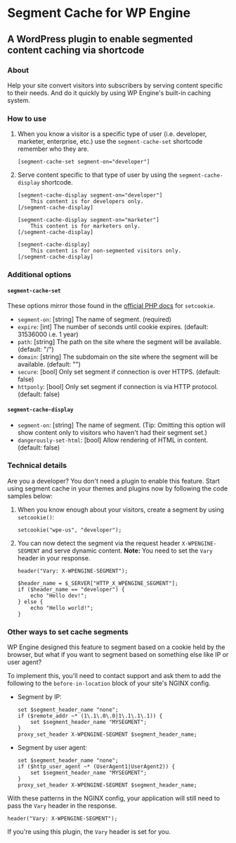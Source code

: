# Segment Cache for WP Engine
## A WordPress plugin to enable segmented content caching via shortcode

### About
Help your site convert visitors into subscribers by serving content specific to their needs. And do it quickly by using WP Engine's built-in caching system.

### How to use

1. When you know a visitor is a specific type of user (i.e. developer, marketer, enterprise, etc.) use the `segment-cache-set` shortcode remember who they are.

    ```
    [segment-cache-set segment-on="developer"]
    ```

2. Serve content specific to that type of user by using the `segment-cache-display` shortcode.

    ```
    [segment-cache-display segment-on="developer"]
        This content is for developers only.
    [/segment-cache-display]
    ```
    
    ```
    [segment-cache-display segment-on="marketer"]
        This content is for marketers only.
    [/segment-cache-display]
    ```
    
    ```
    [segment-cache-display]
        This content is for non-segmented visitors only.
    [/segment-cache-display]
    ```

### Additional options

#### `segment-cache-set`

These options mirror those found in the [official PHP docs](http://php.net/manual/en/function.setcookie.php) for `setcookie`.

- `segment-on`: [string] The name of segment. (required)
- `expire`: [int] The number of seconds until cookie expires. (default: 31536000 i.e. 1 year)
- `path`: [string] The path on the site where the segment will be available. (default: "/")
- `domain`: [string] The subdomain on the site where the segment will be available. (default: "")
- `secure`: [bool] Only set segment if connection is over HTTPS. (default: false)
- `httponly`: [bool] Only set segment if connection is via HTTP protocol. (default: false)

#### `segment-cache-display`

- `segment-on`: [string] The name of segment. (Tip: Omitting this option will show content only to visitors who haven't had their segment set.)
- `dangerously-set-html`: [bool] Allow rendering of HTML in content. (default: false)

### Technical details

Are you a developer? You don't need a plugin to enable this feature. Start using segment cache in your themes and plugins now by following the code samples below:

1. When you know enough about your visitors, create a segment by using `setcookie()`:

    ```
    setcookie("wpe-us", "developer");
    ```

2. You can now detect the segment via the request header `X-WPENGINE-SEGMENT` and serve dynamic content. **Note:** You need to set the `Vary` header in your response.

    ```
    header("Vary: X-WPENGINE-SEGMENT");
    
    $header_name = $_SERVER["HTTP_X_WPENGINE_SEGMENT"];
    if ($header_name == "developer") {
        echo "Hello dev!";
    } else {
        echo "Hello world!";
    }
    ```

### Other ways to set cache segments

WP Engine designed this feature to segment based on a cookie held by the browser, but what if you want to segment based on something else like IP or user agent?

To implement this, you'll need to contact support and ask them to add the following to the `before-in-location` block of your site's NGINX config.

- Segment by IP:

    ```
    set $segment_header_name "none";
    if ($remote_addr ~* (1\.1\.0\.0|1\.1\.1\.1)) {
        set $segment_header_name "MYSEGMENT";
    }
    proxy_set_header X-WPENGINE-SEGMENT $segment_header_name;
    ```
- Segment by user agent:

    ```
    set $segment_header_name "none";
    if ($http_user_agent ~* (UserAgent1|UserAgent2)) {
        set $segment_header_name "MYSEGMENT";
    }
    proxy_set_header X-WPENGINE-SEGMENT $segment_header_name;
    ```

With these patterns in the NGINX config, your application will still need to pass the `Vary` header in the response.

```
header("Vary: X-WPENGINE-SEGMENT");
```

If you're using this plugin, the `Vary` header is set for you.
